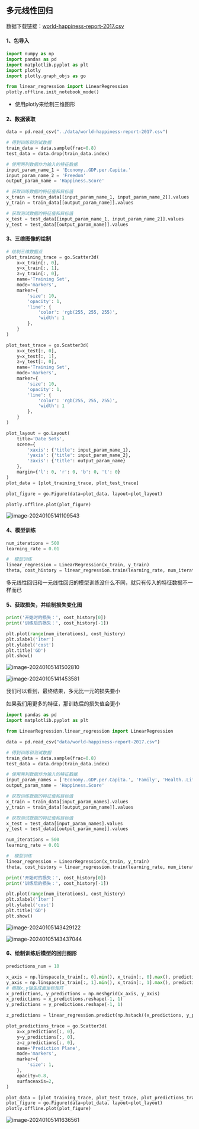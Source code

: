 ## 多元线性回归

数据下载链接：[world-happiness-report-2017.csv](https://github.com/monarch-beluga/Study-Code/blob/master/Python/MachineLearning/data/world-happiness-report-2017.csv)

#### 1、包导入

```python
import numpy as np
import pandas as pd
import matplotlib.pyplot as plt
import plotly
import plotly.graph_objs as go

from linear_regression import LinearRegression
plotly.offline.init_notebook_mode()
```

- 使用plotly来绘制三维图形

#### 2、数据读取

```python
data = pd.read_csv("../data/world-happiness-report-2017.csv")

# 得到训练和测试数据
train_data = data.sample(frac=0.8)
test_data = data.drop(train_data.index)

# 使用两列数据作为输入的特征数据
input_param_name_1 = 'Economy..GDP.per.Capita.'
input_param_name_2 = 'Freedom'
output_param_name = 'Happiness.Score'

# 获取训练数据的特征值和目标值
x_train = train_data[[input_param_name_1, input_param_name_2]].values
y_train = train_data[[output_param_name]].values

# 获取测试数据的特征值和目标值
x_test = test_data[[input_param_name_1, input_param_name_2]].values
y_test = test_data[[output_param_name]].values
```

#### 3、三维图像的绘制

```python
# 绘制三维数据点
plot_training_trace = go.Scatter3d(
    x=x_train[:, 0],
    y=x_train[:, 1],
    z=y_train[:, 0],
    name='Training Set',
    mode='markers',
    marker={
        'size': 10,
        'opacity': 1,
        'line': {
            'color': 'rgb(255, 255, 255)',
            'width': 1
        },
    }
)

plot_test_trace = go.Scatter3d(
    x=x_test[:, 0],
    y=x_test[:, 1],
    z=y_test[:, 0],
    name='Training Set',
    mode='markers',
    marker={
        'size': 10,
        'opacity': 1,
        'line': {
            'color': 'rgb(255, 255, 255)',
            'width': 1
        },
    }
)

plot_layout = go.Layout(
    title='Date Sets',
    scene={
        'xaxis': {'title': input_param_name_1},
        'yaxis': {'title': input_param_name_2},
        'zaxis': {'title': output_param_name}
    },
    margin={'l': 0, 'r': 0, 'b': 0, 't': 0}
)
plot_data = [plot_training_trace, plot_test_trace]

plot_figure = go.Figure(data=plot_data, layout=plot_layout)

plotly.offline.plot(plot_figure)
```

![image-20240105141109543](https://img2023.cnblogs.com/blog/2213660/202401/2213660-20240105141111110-1122514843.png)

#### 4、模型训练

```python
num_iterations = 500
learning_rate = 0.01

#  模型训练
linear_regression = LinearRegression(x_train, y_train)
theta, cost_history = linear_regression.train(learning_rate, num_iterations)
```

多元线性回归和一元线性回归的模型训练没什么不同，就只有传入的特征数据不一样而已

#### 5、获取损失，并绘制损失变化图

```python
print('开始时的损失：', cost_history[0])
print('训练后的损失：', cost_history[-1])

plt.plot(range(num_iterations), cost_history)
plt.xlabel('Iter')
plt.ylabel('cost')
plt.title('GD')
plt.show()
```

![image-20240105141502810](https://img2023.cnblogs.com/blog/2213660/202401/2213660-20240105141504014-1097741628.png)

![image-20240105141453581](https://img2023.cnblogs.com/blog/2213660/202401/2213660-20240105141454778-741608227.png)

我们可以看到，最终结果，多元比一元的损失要小

如果我们用更多的特征，那训练后的损失值会更小

```python
import pandas as pd
import matplotlib.pyplot as plt

from LinearRegression.linear_regression import LinearRegression

data = pd.read_csv("data/world-happiness-report-2017.csv")

# 得到训练和测试数据
train_data = data.sample(frac=0.8)
test_data = data.drop(train_data.index)

# 使用两列数据作为输入的特征数据
input_param_names = ['Economy..GDP.per.Capita.', 'Family', 'Health..Life.Expectancy.', 'Freedom', 'Generosity', 'Trust..Government.Corruption.', 'Dystopia.Residual']
output_param_name = 'Happiness.Score'

# 获取训练数据的特征值和目标值
x_train = train_data[input_param_names].values
y_train = train_data[[output_param_name]].values

# 获取测试数据的特征值和目标值
x_test = test_data[input_param_names].values
y_test = test_data[[output_param_name]].values

num_iterations = 500
learning_rate = 0.01

#  模型训练
linear_regression = LinearRegression(x_train, y_train)
theta, cost_history = linear_regression.train(learning_rate, num_iterations)

print('开始时的损失：', cost_history[0])
print('训练后的损失：', cost_history[-1])

plt.plot(range(num_iterations), cost_history)
plt.xlabel('Iter')
plt.ylabel('cost')
plt.title('GD')
plt.show()
```

![image-20240105143429122](https://img2023.cnblogs.com/blog/2213660/202401/2213660-20240105143430372-1404863861.png)

![image-20240105143437044](https://img2023.cnblogs.com/blog/2213660/202401/2213660-20240105143438278-1564683874.png)

#### 6、绘制训练后模型的回归图形

```python
predictions_num = 10

x_axis = np.linspace(x_train[:, 0].min(), x_train[:, 0].max(), predictions_num)
y_axis = np.linspace(x_train[:, 1].min(), x_train[:, 1].max(), predictions_num)
# 根据x,y轴生成面坐标矩阵
x_predictions, y_predictions = np.meshgrid(x_axis, y_axis)
x_predictions = x_predictions.reshape(-1, 1)
y_predictions = y_predictions.reshape(-1, 1)

z_predictions = linear_regression.predict(np.hstack((x_predictions, y_predictions)))

plot_predictions_trace = go.Scatter3d(
    x=x_predictions[:, 0],
    y=y_predictions[:, 0],
    z=z_predictions[:, 0],
    name='Prediction Plane',
    mode='markers',
    marker={
        'size': 1,
    },
    opacity=0.8,
    surfaceaxis=2,
)

plot_data = [plot_training_trace, plot_test_trace, plot_predictions_trace]
plot_figure = go.Figure(data=plot_data, layout=plot_layout)
plotly.offline.plot(plot_figure)
```

![image-20240105141636561](https://img2023.cnblogs.com/blog/2213660/202401/2213660-20240105141637955-442131268.png)
